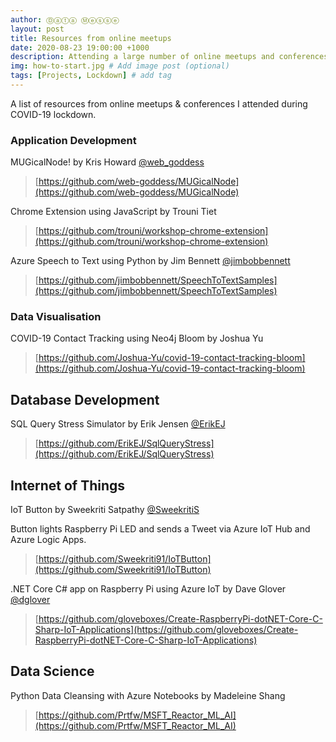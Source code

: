 ```yaml
---
author: Ⓓⓐⓣⓐ Ⓜⓔⓢⓢⓔ
layout: post
title: Resources from online meetups
date: 2020-08-23 19:00:00 +1000
description: Attending a large number of online meetups and conferences during COVID-19 lockdown, this is a list of the interesting and useful projects and tutorials. # Add post description (optional)
img: how-to-start.jpg # Add image post (optional)
tags: [Projects, Lockdown] # add tag
---
```


A list of resources from online meetups & conferences I attended during COVID-19 lockdown.

### **Application Development**

MUGicalNode! by Kris Howard [@web_goddess](https://twitter.com/web_goddess)

> [https://github.com/web-goddess/MUGicalNode](https://github.com/web-goddess/MUGicalNode)


Chrome Extension using JavaScript by Trouni Tiet

> [https://github.com/trouni/workshop-chrome-extension](https://github.com/trouni/workshop-chrome-extension)

Azure Speech to Text using Python by Jim Bennett [@jimbobbennett](https://twitter.com/jimbobbennett)

> [https://github.com/jimbobbennett/SpeechToTextSamples](https://github.com/jimbobbennett/SpeechToTextSamples)


### **Data Visualisation**

COVID-19 Contact Tracking using Neo4j Bloom by Joshua Yu

> [https://github.com/Joshua-Yu/covid-19-contact-tracking-bloom](https://github.com/Joshua-Yu/covid-19-contact-tracking-bloom)


## **Database Development**

SQL Query Stress Simulator by Erik Jensen [@ErikEJ](https://twitter.com/ErikEJ)

> [https://github.com/ErikEJ/SqlQueryStress](https://github.com/ErikEJ/SqlQueryStress)


## **Internet of Things**

IoT Button by Sweekriti Satpathy [@SweekritiS](https://twitter.com/SweekritiS)

Button lights Raspberry Pi LED and sends a Tweet via Azure IoT Hub and Azure Logic Apps.

> [https://github.com/Sweekriti91/IoTButton](https://github.com/Sweekriti91/IoTButton)


.NET Core C# app on Raspberry Pi using Azure IoT by Dave Glover [@dglover](https://twitter.com/dglover)

> [https://github.com/gloveboxes/Create-RaspberryPi-dotNET-Core-C-Sharp-IoT-Applications](https://github.com/gloveboxes/Create-RaspberryPi-dotNET-Core-C-Sharp-IoT-Applications)


## **Data Science**

Python Data Cleansing with Azure Notebooks by Madeleine Shang

> [https://github.com/Prtfw/MSFT_Reactor_ML_AI](https://github.com/Prtfw/MSFT_Reactor_ML_AI)
